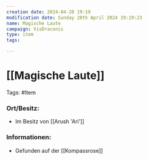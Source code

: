 ```yaml
---
creation date: 2024-04-28 19:19 
modification date: Sunday 28th April 2024 19:19:23 
name: Magische Laute 
campaign: VisDraconis
type: item
tags:

--- 
```


# [[Magische Laute]]

Tags: #Item

### Ort/Besitz:
- Im Besitz von [[Arush 'Ari']]

### Informationen:
- Gefunden auf der [[Kompassrose]]